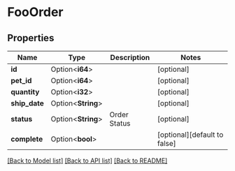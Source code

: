 # FooOrder

## Properties

Name | Type | Description | Notes
------------ | ------------- | ------------- | -------------
**id** | Option<**i64**> |  | [optional]
**pet_id** | Option<**i64**> |  | [optional]
**quantity** | Option<**i32**> |  | [optional]
**ship_date** | Option<**String**> |  | [optional]
**status** | Option<**String**> | Order Status | [optional]
**complete** | Option<**bool**> |  | [optional][default to false]

[[Back to Model list]](../README.md#documentation-for-models) [[Back to API list]](../README.md#documentation-for-api-endpoints) [[Back to README]](../README.md)


